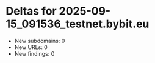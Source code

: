 # Deltas for 2025-09-15_091536_testnet.bybit.eu
- New subdomains: 0
- New URLs: 0
- New findings: 0
